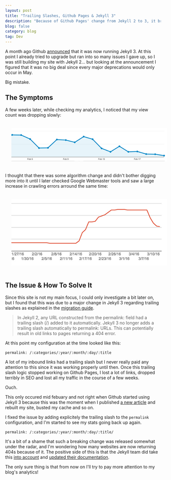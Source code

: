 ```yaml
---
layout: post
title: "Trailing Slashes, Github Pages & Jekyll 3"
description: "Because of Github Pages' change from Jekyll 2 to 3, it broke my website and many others because of a change in trailing slashes behavior."
blog: false
category: blog
tag: Dev
---
```


A month ago Github [announced][1] that it was now running Jekyll 3. At this point I already tried to upgrade but ran into so many issues I gave up, so I was still building my site with Jekyll 2... but looking at the announcement I figured that it was no big deal since every major deprecations would only occur in May.

Big mistake.

## The Symptoms

A few weeks later, while checking my analytics, I noticed that my view count was dropping slowly:

<div class="image-wrapper" style="text-align: center"><img src="/assets/blog/analytics-drop.jpg" alt="Google analytics drop" style="padding: 20px; width: 600px;"/></div>

I thought that there was some algorithm change and didn't bother digging more into it until I later checked Google Webmaster tools and saw a large increase in crawling errors arround the same time:

<div class="image-wrapper" style="text-align: center"><img src="/assets/blog/webmaster-tools.jpg" alt="Google webmaster tools drop" style="padding: 20px; width: 600px;"/></div>

## The Issue & How To Solve It

Since this site is not my main focus, I could only investigate a bit later on, but I found that this was due to a major change in Jekyll 3 regarding trailing slashes as explained in the [migration guide][2].

> In Jekyll 2, any URL constructed from the permalink: field had a trailing slash (/) added to it automatically. Jekyll 3 no longer adds a trailing slash automatically to permalink: URLs. This can potentially result in old links to pages returning a 404 error. 

At this point my configuration at the time looked like this:

	permalink: /:categories/:year/:month/:day/:title

A lot of my inbound links had a trailing slash but I never really paid any attention to this since it was working properly until then. Once this trailing slash logic stopped working on Github Pages, I lost a lot of links, dropped terribly in SEO and lost all my traffic in the course of a few weeks.

Ouch.

This only occured mid febuary and not right when Github started using Jekyll 3 because this was the moment when I published [a new article][3] and rebuilt my site, busted my cache and so on.

I fixed the issue by adding explicitely the trailing slash to the `permalink` configuration, and I'm started to see my stats going back up again.

	permalink: /:categories/:year/:month/:day/:title/

It's a bit of a shame that such a breaking change was released somewhat under the radar, and I'm wondering how many websites are now returning 404s because of it. The positive side of this is that the Jekyll team did take this [into account][4] and [updated their documentation][5].

The only sure thing is that from now on I'll try to pay more attention to my blog's analytics!

[1]:	https://github.com/blog/2100-github-pages-now-faster-and-simpler-with-jekyll-3-0
[2]:	https://jekyllrb.com/docs/upgrading/2-to-3/
[3]:	/blog/2016/02/15/rspec-on-multiple-rails-projects/
[4]:	https://github.com/jekyll/jekyll/issues/4440
[5]:	https://talk.jekyllrb.com/t/github-pages-with-jekyll3-blog-posts-with-trailing-slash-no-longer-work/1877/3